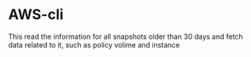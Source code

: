# AWS-cli


This read the information for all snapshots older than 30 days and fetch data related to it, such as policy volime and instance 
